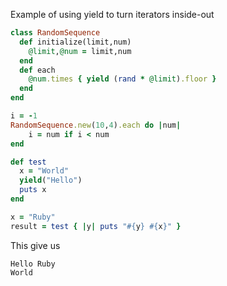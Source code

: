 
Example of using yield to turn iterators inside-out
```ruby
class RandomSequence
  def initialize(limit,num)
    @limit,@num = limit,num
  end
  def each
    @num.times { yield (rand * @limit).floor }
  end
end

i = -1
RandomSequence.new(10,4).each do |num|
    i = num if i < num
end
```



```ruby
def test
  x = "World"
  yield("Hello")
  puts x
end

x = "Ruby"
result = test { |y| puts "#{y} #{x}" }
```
This give us
```
Hello Ruby
World
```
